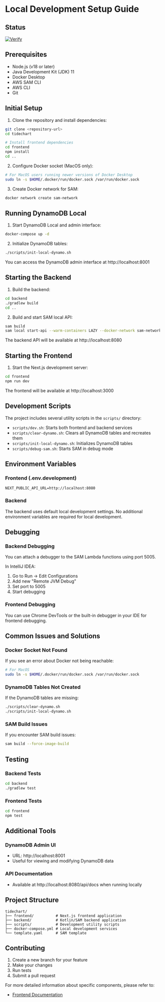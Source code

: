 # Local Development Setup Guide

## Status

[![Verify](https://github.com/bbernstein/flowebb/actions/workflows/verify.yml/badge.svg)](https://github.com/bbernstein/flowebb/actions/workflows/verify.yml)

## Prerequisites

- Node.js (v18 or later)
- Java Development Kit (JDK) 11
- Docker Desktop
- AWS SAM CLI
- AWS CLI
- Git

## Initial Setup

1. Clone the repository and install dependencies:
```bash
git clone <repository-url>
cd tidechart

# Install frontend dependencies
cd frontend
npm install
cd ..
```

2. Configure Docker socket (MacOS only):
```bash
# For MacOS users running newer versions of Docker Desktop
sudo ln -s $HOME/.docker/run/docker.sock /var/run/docker.sock
```

3. Create Docker network for SAM:
```bash
docker network create sam-network
```

## Running DynamoDB Local

1. Start DynamoDB Local and admin interface:
```bash
docker-compose up -d
```

2. Initialize DynamoDB tables:
```bash
./scripts/init-local-dynamo.sh
```

You can access the DynamoDB admin interface at http://localhost:8001

## Starting the Backend

1. Build the backend:
```bash
cd backend
./gradlew build
cd ..
```

2. Build and start SAM local API:
```bash
sam build
sam local start-api --warm-containers LAZY --docker-network sam-network --port 8080 --debug-port 5005
```

The backend API will be available at http://localhost:8080

## Starting the Frontend

1. Start the Next.js development server:
```bash
cd frontend
npm run dev
```

The frontend will be available at http://localhost:3000

## Development Scripts

The project includes several utility scripts in the `scripts/` directory:

- `scripts/dev.sh`: Starts both frontend and backend services
- `scripts/clear-dynamo.sh`: Clears all DynamoDB tables and recreates them
- `scripts/init-local-dynamo.sh`: Initializes DynamoDB tables
- `scripts/debug-sam.sh`: Starts SAM in debug mode

## Environment Variables

### Frontend (.env.development)
```
NEXT_PUBLIC_API_URL=http://localhost:8080
```

### Backend
The backend uses default local development settings. No additional environment variables are required for local development.

## Debugging

### Backend Debugging
You can attach a debugger to the SAM Lambda functions using port 5005.

In IntelliJ IDEA:
1. Go to Run -> Edit Configurations
2. Add new "Remote JVM Debug"
3. Set port to 5005
4. Start debugging

### Frontend Debugging
You can use Chrome DevTools or the built-in debugger in your IDE for frontend debugging.

## Common Issues and Solutions

### Docker Socket Not Found
If you see an error about Docker not being reachable:
```bash
# For MacOS
sudo ln -s $HOME/.docker/run/docker.sock /var/run/docker.sock
```

### DynamoDB Tables Not Created
If the DynamoDB tables are missing:
```bash
./scripts/clear-dynamo.sh
./scripts/init-local-dynamo.sh
```

### SAM Build Issues
If you encounter SAM build issues:
```bash
sam build --force-image-build
```

## Testing

### Backend Tests
```bash
cd backend
./gradlew test
```

### Frontend Tests
```bash
cd frontend
npm test
```

## Additional Tools

### DynamoDB Admin UI
- URL: http://localhost:8001
- Useful for viewing and modifying DynamoDB data

### API Documentation
- Available at http://localhost:8080/api/docs when running locally

## Project Structure

```
tidechart/
├── frontend/          # Next.js frontend application
├── backend/           # Kotlin/SAM backend application
├── scripts/           # Development utility scripts
├── docker-compose.yml # Local development services
└── template.yaml      # SAM template
```

## Contributing

1. Create a new branch for your feature
2. Make your changes
3. Run tests
4. Submit a pull request

For more detailed information about specific components, please refer to:
- [Frontend Documentation](frontend/README.md)
